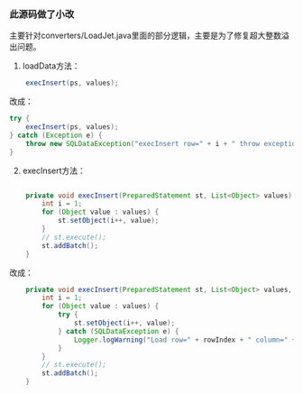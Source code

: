 ### 此源码做了小改

主要针对converters/LoadJet.java里面的部分逻辑，主要是为了修复超大整数溢出问题。

1. loadData方法：
```java
    execInsert(ps, values);
```
改成：
```java
try {
    execInsert(ps, values);
} catch (Exception e) {
    throw new SQLDataException("execInsert row=" + i + " throw exception", e);
}
```

2. execInsert方法：

```java

    private void execInsert(PreparedStatement st, List<Object> values) throws SQLException {
        int i = 1;
        for (Object value : values) {
            st.setObject(i++, value);
        }
        // st.execute();
        st.addBatch();
    }

```
改成：
```java
    private void execInsert(PreparedStatement st, List<Object> values, int rowIndex) throws SQLException {
        int i = 1;
        for (Object value : values) {
            try {
                st.setObject(i++, value);
            } catch (SQLDataException e) {
                Logger.logWarning("Load row=" + rowIndex + " column=" + i + " value=" + value + " is error:" + e.getMessage());
            }
        }
        // st.execute();
        st.addBatch();
    }

```


